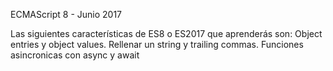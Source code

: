 ECMAScript 8 - Junio 2017

Las siguientes características de ES8 o ES2017 que aprenderás son: 
Object entries y object values.
Rellenar un string y trailing commas.
Funciones asincronicas con async y await
